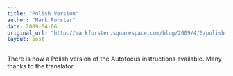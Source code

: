 ```yaml
---
title: "Polish Version"
author: "Mark Forster"
date: 2009-04-06
original_url: "http://markforster.squarespace.com/blog/2009/4/6/polish-version.html"
layout: post
---
```


There is now a Polish version of the Autofocus instructions available. Many thanks to the translator.
